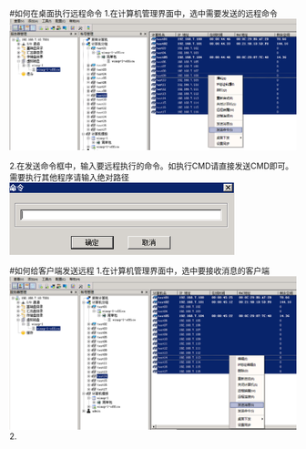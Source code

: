 #如何在桌面执行远程命令
1.在计算机管理界面中，选中需要发送的远程命令
![](/assets/105-1.png)

2.在发送命令框中，输入要远程执行的命令。如执行CMD请直接发送CMD即可。需要执行其他程序请输入绝对路径
![](/assets/105-2.png)


#如何给客户端发送远程
1.在计算机管理界面中，选中要接收消息的客户端
![](/assets/105-3.png)
2.